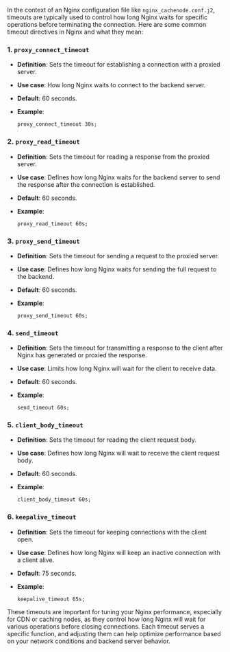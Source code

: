 In the context of an Nginx configuration file like `nginx_cachenode.conf.j2`, timeouts are typically used to control how long Nginx waits for specific operations before terminating the connection. Here are some common timeout directives in Nginx and what they mean:

### 1. **`proxy_connect_timeout`**

- **Definition**: Sets the timeout for establishing a connection with a proxied server.
- **Use case**: How long Nginx waits to connect to the backend server.
- **Default**: 60 seconds.
- **Example**:

    `proxy_connect_timeout 30s;`
    

### 2. **`proxy_read_timeout`**

- **Definition**: Sets the timeout for reading a response from the proxied server.
- **Use case**: Defines how long Nginx waits for the backend server to send the response after the connection is established.
- **Default**: 60 seconds.
- **Example**:

    `proxy_read_timeout 60s;`
    

### 3. **`proxy_send_timeout`**

- **Definition**: Sets the timeout for sending a request to the proxied server.
- **Use case**: Defines how long Nginx waits for sending the full request to the backend.
- **Default**: 60 seconds.
- **Example**:

    `proxy_send_timeout 60s;`
    

### 4. **`send_timeout`**

- **Definition**: Sets the timeout for transmitting a response to the client after Nginx has generated or proxied the response.
- **Use case**: Limits how long Nginx will wait for the client to receive data.
- **Default**: 60 seconds.
- **Example**:

    `send_timeout 60s;`
    

### 5. **`client_body_timeout`**

- **Definition**: Sets the timeout for reading the client request body.
- **Use case**: Defines how long Nginx will wait to receive the client request body.
- **Default**: 60 seconds.
- **Example**:

    `client_body_timeout 60s;`
    

### 6. **`keepalive_timeout`**

- **Definition**: Sets the timeout for keeping connections with the client open.
- **Use case**: Defines how long Nginx will keep an inactive connection with a client alive.
- **Default**: 75 seconds.
- **Example**:

    `keepalive_timeout 65s;`
    

These timeouts are important for tuning your Nginx performance, especially for CDN or caching nodes, as they control how long Nginx will wait for various operations before closing connections. Each timeout serves a specific function, and adjusting them can help optimize performance based on your network conditions and backend server behavior.
